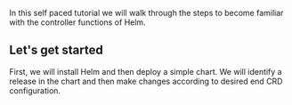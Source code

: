 In this self paced tutorial we will walk through the steps to become familiar with the controller functions of Helm.

## Let's get started

First, we will install Helm and then deploy a simple chart. We will identify a release in the chart and then make 
changes according to desired end CRD configuration.

